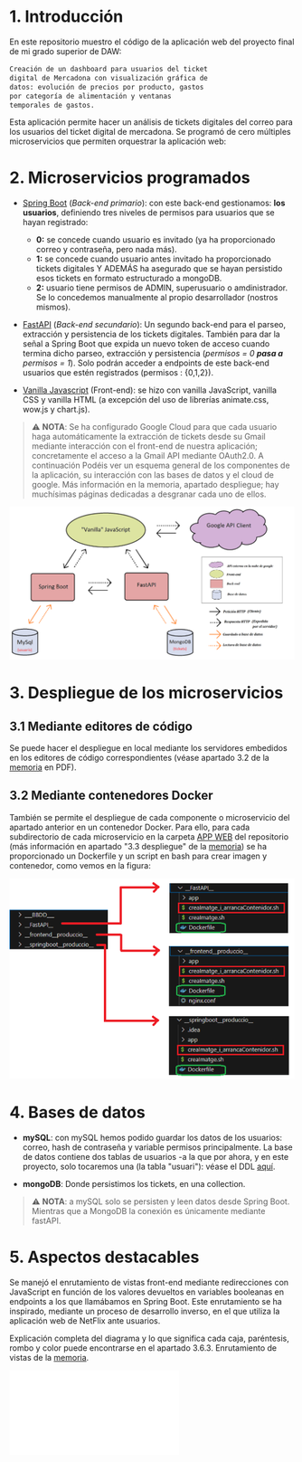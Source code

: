 # 1. Introducción

En este repositorio muestro el código de la aplicación web del proyecto final de mi grado superior de DAW:

```
Creación de un dashboard para usuarios del ticket
digital de Mercadona con visualización gráfica de
datos: evolución de precios por producto, gastos
por categoría de alimentación y ventanas
temporales de gastos.
```


Esta aplicación permite hacer un análisis de tickets digitales del correo para los usuarios del ticket digital de mercadona. Se programó de cero múltiples microservicios que permiten orquestrar la aplicación web:

# 2. Microservicios programados

- [Spring Boot](/APP%20WEB/__springboot__produccio__/) (*Back-end primario*): con este back-end gestionamos:  **los usuarios**, definiendo tres niveles de permisos para usuarios que se hayan registrado: 

  * **0:** se concede cuando usuario es invitado (ya ha proporcionado correo y contraseña, pero nada más).
  * **1:** se concede cuando usuario antes invitado ha proporcionado tickets digitales Y ADEMÁS ha asegurado que se hayan persistido esos tickets en formato estructurado a mongoDB.
  * **2:** usuario tiene permisos de ADMIN, superusuario o amdinistrador. Se lo concedemos manualmente al propio desarrollador (nostros mismos).

- [FastAPI](/APP%20WEB/__FastAPI__/) (*Back-end secundario*): Un segundo back-end para el parseo, extracción y persistencia de los tickets digitales. También para dar la señal a Spring Boot que expida un nuevo token de acceso cuando termina dicho parseo, extracción y persistencia (*permisos = 0 **pasa a** permisos = 1*). Solo podrán acceder a endpoints de este back-end usuarios que estén registrados (permisos : {0,1,2}).

-  [Vanilla Javascript](/APP%20WEB/__FastAPI__/) (Front-end): se hizo con vanilla JavaScript, vanilla CSS y vanilla HTML (a excepción del uso de librerías animate.css, wow.js y chart.js).

>⚠️ **NOTA**: Se ha configurado Google Cloud para que cada usuario haga automáticamente la extracción de tickets desde su Gmail mediante interacción con el front-end de nuestra aplicación; concretamente el acceso a la Gmail API mediante OAuth2.0. A continuación Podéis ver un esquema general de los componentes de la aplicación, su interacción con las bases de datos y el cloud de google. Más información en la memoria, apartado despliegue; hay muchísimas páginas dedicadas a desgranar cada uno de ellos.

![imatge](/APP%20WEB/memoriaLaTeX/img/diagramaSistemesAplicacioMercapp.png)




# 3. Despliegue de los microservicios

## 3.1 Mediante editores de código

Se puede hacer el despliegue en local mediante los servidores embedidos en los editores de código correspondientes (véase apartado 3.2 de la [memoria](/APP%20WEB/memoriaLaTeX/IESAbastos_2024-2025_Proyecto%20DAW_7S_SantiagoSanchezSans.pdf) en PDF).

## 3.2 Mediante contenedores Docker
También se permite el despliegue de cada componente o microservicio del apartado anterior en un contenedor Docker. Para ello, para cada subdirectorio de cada microservicio en la carpeta [APP WEB](/APP%20WEB) del repositorio (más información en apartado "3.3 despliegue" de la [memoria](/APP%20WEB/memoriaLaTeX/IESAbastos_2024-2025_Proyecto%20DAW_7S_SantiagoSanchezSans.pdf)) se ha proporcionado un Dockerfile y un script en bash para crear imagen y contenedor, como vemos en la figura: 

![imatge](/APP%20WEB/memoriaLaTeX/img/dockeritzacioAplicacioPlantilla.png)




# 4. Bases de datos



- **mySQL**: con mySQL hemos podido guardar los datos de los usuarios: correo, hash de contraseña y variable permisos principalmente. La base de datos contiene dos tablas de usuarios -a la que por ahora, y en este proyecto, solo tocaremos una (la tabla "usuari"): véase el DDL [aquí](/APP%20WEB/___BBDD___/estructuraTaules/mercApp.sql). 

- **mongoDB**: Donde persistimos los tickets, en una collection.

>⚠️ **NOTA**: a mySQL solo se persisten y leen datos desde Spring Boot. Mientras que a MongoDB la conexión es únicamente mediante fastAPI.



# 5. Aspectos destacables

Se manejó el enrutamiento de vistas front-end mediante redirecciones con JavaScript en función de los valores devueltos en variables booleanas en endpoints a los que llamábamos en Spring Boot. Este enrutamiento se ha inspirado, mediante un proceso de desarrollo inverso, en el que utiliza la aplicación web de NetFlix ante usuarios. 

Explicación completa del diagrama y lo que significa cada caja, paréntesis, rombo y color puede encontrarse en el apartado 3.6.3. Enrutamiento de vistas de la [memoria](/APP%20WEB/memoriaLaTeX/auxiliars/diagramaMercAppFront.pdf).

![diagrama](/APP%20WEB/memoriaLaTeX/img/diagramaMercAppFront.pdf)



